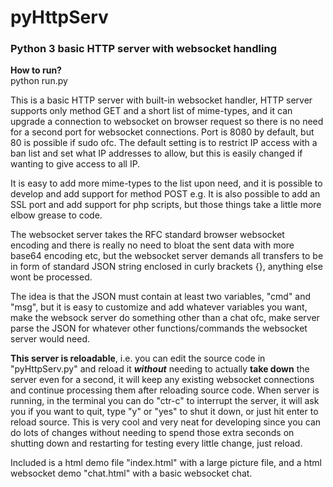 # pyHttpServ
<h3>Python 3 basic HTTP server with websocket handling</h3>

<b>How to run?</b><br>
python run.py

This is a basic HTTP server with built-in websocket handler, HTTP server supports only method GET and a short list of mime-types, and it can 
upgrade a connection to websocket on browser request so there is no need for a second port for websocket connections. Port is 8080 by default, but 80 is possible if sudo ofc. The default setting is to restrict IP access with a ban list and set what IP addresses to allow, but this is easily changed if wanting to give access to all IP. 

It is easy to add more mime-types to the list upon need, and it is possible to develop and add support for method POST e.g. It is also possible to add an SSL port and add support for php scripts, but those things take a little more elbow grease to code.

The websocket server takes the RFC standard browser websocket encoding and there is really no need to bloat the sent data with more base64 encoding etc, but the websocket server demands all transfers to be in form of standard JSON string enclosed in curly brackets {}, anything else wont be processed.

The idea is that the JSON must contain at least two variables, "cmd" and "msg", but it is easy to customize and add whatever variables you want, make the websock server do something other than a chat ofc, make server parse the JSON for whatever other functions/commands the websocket server would need.

<b>This server is reloadable</b>, i.e. you can edit the source code in "pyHttpServ.py" and reload it <b><i>without</i></b> needing to actually <b>take down</b> the server even for a second, it will keep any existing websocket connections and continue processing them after reloading source code. When server is running, in the terminal you can do "ctr-c" to interrupt the server, it will ask you if you want to quit, type "y" or "yes" to shut it down, or just hit enter to reload source. This is very cool and very neat for developing since you can do lots of changes without needing to spend those extra seconds on shutting down and restarting for testing every little change, just reload.

Included is a html demo file "index.html" with a large picture file, and a html websocket demo "chat.html" with a basic websocket chat.
